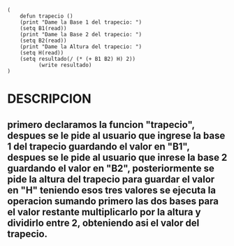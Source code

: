 ```
(
	defun trapecio ()
	(print "Dame la Base 1 del trapecio: ")
    (setq B1(read))
	(print "Dame la Base 2 del trapecio: ")
    (setq B2(read))
	(print "Dame la Altura del trapecio: ")
    (setq H(read))
    (setq resultado(/ (* (+ B1 B2) H) 2))
          (write resultado)
)
```
# DESCRIPCION
## primero declaramos la funcion "trapecio", despues se le pide al usuario que ingrese la base 1 del trapecio guardando el valor en "B1", despues se le pide al usuario que inrese la base 2 guardando el valor en "B2", posteriormente se pide la altura del trapecio para guardar el valor en "H" teniendo esos tres valores se ejecuta la operacion sumando primero las dos bases para el valor restante multiplicarlo por la altura y dividirlo entre 2, obteniendo asi el valor del trapecio.